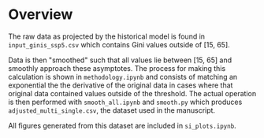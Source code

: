 # Overview

The raw data as projected by the historical model is found in
`input_ginis_ssp5.csv` which contains Gini values outside of [15, 65].

Data is then "smoothed" such that all values lie between [15, 65] and smoothly
approach these asymptotes. The process for making this calculation is shown in
`methodology.ipynb` and consists of matching an exponential the the derivative
of the original data in cases where that original data contained values outside
of the threshold. The actual operation is then performed with `smooth_all.ipynb`
and `smooth.py` which produces `adjusted_multi_single.csv`, the dataset used in
the manuscript.

All figures generated from this dataset are included in `si_plots.ipynb`.

